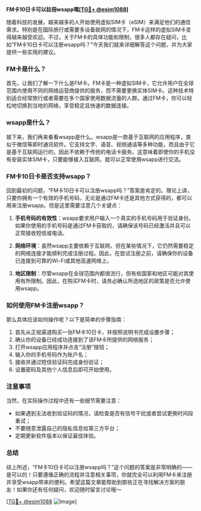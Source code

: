**FM卡10日卡可以註冊wsapp嗎[[TG💪+ @esim1088](https://t.me/s/esim1088)]**

随着科技的发展，越来越多的人开始使用虚拟SIM卡（eSIM）来满足他们的通信需求。特别是在国际旅行或需要多设备联网的情况下，FM卡这样的虚拟SIM卡变得越来越受欢迎。不过，关于FM卡的具体功能和限制，很多人都存在疑问，比如“FM卡10日卡可以注册wsapp吗？”今天我们就来详细解答这个问题，并为大家提供一些实用的建议。

### FM卡是什么？

首先，让我们了解一下什么是FM卡。FM卡是一种虚拟SIM卡，它允许用户在全球范围内使用不同的网络运营商提供的服务，而不需要更换实体SIM卡。这种技术特别适合经常旅行或者需要在多个国家使用数据流量的人群。通过FM卡，你可以轻松地切换到当地的网络，享受稳定且快速的数据连接。

### wsapp是什么？

接下来，我们再来看看wsapp是什么。wsapp是一款基于互联网的应用程序，类似于微信等即时通讯软件。它支持文字、语音、视频通话等多种功能，而且由于它是基于互联网运行的，因此不依赖于传统的电话卡服务。这意味着即使你的手机没有安装实体SIM卡，只要能够接入互联网，就可以正常使用wsapp进行交流。

### FM卡10日卡是否支持wsapp？

回到最初的问题，“FM卡10日卡可以注册wsapp吗？”答案是肯定的。理论上讲，只要你拥有一个有效的手机号码，无论是通过FM卡还是其他方式获得的，都可以用来注册wsapp。但是这里需要注意几个关键点：

1. **手机号码的有效性**：wsapp要求用户输入一个真实的手机号码用于验证身份。如果你使用的手机号码是通过FM卡获取的，请确保该号码已经激活并且可以正常接收短信或电话。
   
2. **网络环境**：虽然wsapp主要依赖于互联网，但在某些情况下，它仍然需要稳定的网络连接才能顺利完成注册过程。因此，在尝试注册之前，请确保你的设备已连接到可靠的Wi-Fi或其他高速网络上。

3. **地区限制**：尽管wsapp在全球范围内都很流行，但有些国家和地区可能对其使用有所限制。因此，在购买FM卡时，请务必确认所选地区的政策是否允许使用wsapp。

### 如何使用FM卡注册wsapp？

那么具体应该如何操作呢？以下是简单的步骤指南：

1. 首先从正规渠道购买一张FM卡10日卡，并按照说明书完成设置步骤；
2. 确认你的设备已经成功连接到了该FM卡所提供的网络服务；
3. 打开wsapp应用程序并点击“注册”按钮；
4. 输入你的手机号码作为账户名；
5. 接收并通过短信验证码完成身份验证；
6. 设置密码及其他个人信息后即可开始使用。

### 注意事项

当然，在实际操作过程中还有一些细节需要注意：

- 如果遇到无法收到验证码的情况，请检查是否有信号干扰或者尝试更换时间段重试；
- 不要随意泄露自己的隐私信息给第三方平台；
- 定期更新软件版本以保证最佳体验。

### 总结

综上所述，“FM卡10日卡可以注册wsapp吗？”这个问题的答案是非常明确的——是可以的！只要遵循正确的流程并注意相关事项，你就完全可以利用FM卡来注册并享受wsapp带来的便利。希望这篇文章能帮助到那些正在寻找解决方案的朋友！如果你还有任何疑问，欢迎随时留言讨论哦～ 

[[TG💪+ @esim1088](https://t.me/s/esim1088) ![Image](https://i.postimg.cc/4NQfJmqS/Snipaste-2025-05-13-00-14-12.png)]